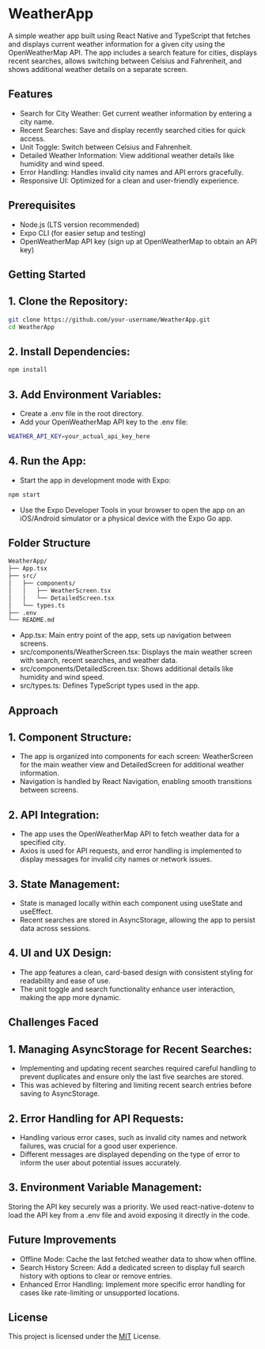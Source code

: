 # WeatherApp

A simple weather app built using React Native and TypeScript that fetches and displays current weather information for a given city using the OpenWeatherMap API. The app includes a search feature for cities, displays recent searches, allows switching between Celsius and Fahrenheit, and shows additional weather details on a separate screen.

## Features

- Search for City Weather: Get current weather information by entering a city name.
- Recent Searches: Save and display recently searched cities for quick access.
- Unit Toggle: Switch between Celsius and Fahrenheit.
- Detailed Weather Information: View additional weather details like humidity and wind speed.
- Error Handling: Handles invalid city names and API errors gracefully.
- Responsive UI: Optimized for a clean and user-friendly experience.

## Prerequisites

- Node.js (LTS version recommended)
- Expo CLI (for easier setup and testing)
- OpenWeatherMap API key (sign up at OpenWeatherMap to obtain an API key)

## Getting Started

## 1. Clone the Repository:

```bash
git clone https://github.com/your-username/WeatherApp.git
cd WeatherApp
```

## 2. Install Dependencies:

```bash
npm install
```

## 3. Add Environment Variables:

- Create a .env file in the root directory.
- Add your OpenWeatherMap API key to the .env file:

```bash
WEATHER_API_KEY=your_actual_api_key_here
```

## 4. Run the App:

- Start the app in development mode with Expo:

```bash
npm start
```

- Use the Expo Developer Tools in your browser to open the app on an iOS/Android simulator or a physical device with the Expo Go app.

## Folder Structure

```bash
WeatherApp/
├── App.tsx
├── src/
│   ├── components/
│   │   ├── WeatherScreen.tsx
│   │   └── DetailedScreen.tsx
│   └── types.ts
├── .env
└── README.md
```

- App.tsx: Main entry point of the app, sets up navigation between screens.
- src/components/WeatherScreen.tsx: Displays the main weather screen with search, recent searches, and weather data.
- src/components/DetailedScreen.tsx: Shows additional details like humidity and wind speed.
- src/types.ts: Defines TypeScript types used in the app.

## Approach

## 1. Component Structure:

- The app is organized into components for each screen: WeatherScreen for the main weather view and DetailedScreen for additional weather information.
- Navigation is handled by React Navigation, enabling smooth transitions between screens.

## 2. API Integration:

- The app uses the OpenWeatherMap API to fetch weather data for a specified city.
- Axios is used for API requests, and error handling is implemented to display messages for invalid city names or network issues.

## 3. State Management:

- State is managed locally within each component using useState and useEffect.
- Recent searches are stored in AsyncStorage, allowing the app to persist data across sessions.

## 4. UI and UX Design:

- The app features a clean, card-based design with consistent styling for readability and ease of use.
- The unit toggle and search functionality enhance user interaction, making the app more dynamic.

## Challenges Faced

## 1. Managing AsyncStorage for Recent Searches:

- Implementing and updating recent searches required careful handling to prevent duplicates and ensure only the last five searches are stored.
- This was achieved by filtering and limiting recent search entries before saving to AsyncStorage.

## 2. Error Handling for API Requests:

- Handling various error cases, such as invalid city names and network failures, was crucial for a good user experience.
- Different messages are displayed depending on the type of error to inform the user about potential issues accurately.

## 3. Environment Variable Management:

Storing the API key securely was a priority. We used react-native-dotenv to load the API key from a .env file and avoid exposing it directly in the code.

## Future Improvements
- Offline Mode: Cache the last fetched weather data to show when offline.
- Search History Screen: Add a dedicated screen to display full search history with options to clear or remove entries.
- Enhanced Error Handling: Implement more specific error handling for cases like rate-limiting or unsupported locations.

## License
This project is licensed under the [MIT](https://choosealicense.com/licenses/mit/) License.

